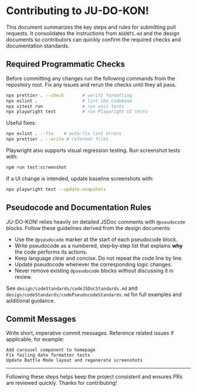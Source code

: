 # Contributing to JU-DO-KON!

This document summarizes the key steps and rules for submitting pull requests.
It consolidates the instructions from `AGENTS.md` and the design documents so
contributors can quickly confirm the required checks and documentation
standards.

## Required Programmatic Checks

Before committing any changes run the following commands from the repository
root. Fix any issues and rerun the checks until they all pass.

```bash
npx prettier . --check       # verify formatting
npx eslint .                 # lint the codebase
npx vitest run               # run unit tests
npx playwright test          # run Playwright UI tests
```

Useful fixes:

```bash
npx eslint . --fix    # auto-fix lint errors
npx prettier . --write # reformat files
```

Playwright also supports visual regression testing. Run screenshot tests with:

```bash
npm run test:screenshot
```

If a UI change is intended, update baseline screenshots with:

```bash
npx playwright test --update-snapshots
```

## Pseudocode and Documentation Rules

JU-DO-KON! relies heavily on detailed JSDoc comments with `@pseudocode`
blocks. Follow these guidelines derived from the design documents:

- Use the `@pseudocode` marker at the start of each pseudocode block.
- Write pseudocode as a numbered, step‑by‑step list that explains **why** the
  code performs its actions.
- Keep language clear and concise. Do not repeat the code line by line.
- Update pseudocode whenever the corresponding logic changes.
- Never remove existing `@pseudocode` blocks without discussing it in review.

See `design/codeStandards/codeJSDocStandards.md` and
`design/codeStandards/codePseudocodeStandards.md` for full examples and
additional guidance.

## Commit Messages

Write short, imperative commit messages. Reference related issues if
applicable, for example:

```
Add carousel component to homepage
Fix failing date formatter tests
Update Battle Mode layout and regenerate screenshots
```

---

Following these steps helps keep the project consistent and ensures PRs are
reviewed quickly. Thanks for contributing!
